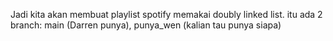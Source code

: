 Jadi kita akan membuat playlist spotify memakai doubly linked list.
itu ada 2 branch: main (Darren punya), punya_wen (kalian tau punya siapa)
